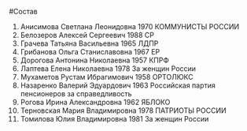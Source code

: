 #Состав
1. Анисимова Светлана Леонидовна 1970 КОММУНИСТЫ РОССИИ
2. Белозеров Алексей Сергеевич 1988 СР
3. Грачева Татьяна Васильевна 1965 ЛДПР
4. Грибанова Ольга Станиславовна 1967 ЕР
5. Дорогова Антонина Николаевна 1957 КПРФ
6. Лаптева Елена Николаевна 1978 За женщин России
7. Мухаметов Рустам Ибрагимович 1958 ОРТОЛЮКС
8. Назаренко Валерий Эдуардович 1963 Российская партия пенсионеров за справедливость
9. Рогова Ирина Александровна 1962 ЯБЛОКО
10. Терновская Мария Владимировна 1978 ПАТРИОТЫ РОССИИ
11. Томилова Юлия Владимировна 1981 За женщин России
